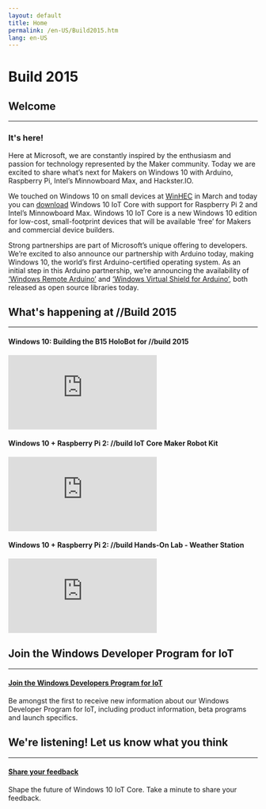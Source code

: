 ```yaml
---
layout: default
title: Home
permalink: /en-US/Build2015.htm
lang: en-US
---
```

<div class="build-2015-background">
  <div class="col-md-12 text-center">
    <h1>Build 2015</h1>
  </div>
</div>
<div class="row section-heading">
  <h2>Welcome</h2>
  <hr>
  <h3>It's here!</h3>
  <div class="build-2015-windows"></div>
  <p>Here at Microsoft, we are constantly inspired by the enthusiasm and passion for technology represented by the Maker community. Today we are excited to share what’s next for Makers on Windows 10 with Arduino, Raspberry Pi, Intel’s Minnowboard Max, and Hackster.IO.</p>

  <p>We touched on Windows 10 on small devices at <a href="https://msdn.microsoft.com/en-us/windows/hardware/dn913720(v=vs.85).aspx">WinHEC</a> in March and today you can <a href="https://dev.windows.com/en-US/iot">download</a> Windows 10 IoT Core with support for Raspberry Pi 2 and Intel’s Minnowboard Max. Windows 10 IoT Core is a new Windows 10 edition for low-cost, small-footprint devices that will be available ‘free’ for Makers and commercial device builders.</p>

  <p>Strong partnerships are part of Microsoft’s unique offering to developers. We’re excited to also announce our partnership with Arduino today, making Windows 10, the world’s first Arduino-certified operating system. As an initial step in this Arduino partnership, we’re announcing the availability of <a href="http://ms-iot.github.io/content/win10/SetupWRA.htm">‘Windows Remote Arduino’</a> and <a href="http://ms-iot.github.io/content/win10/SetupWVSA.htm">‘Windows Virtual Shield for Arduino’</a>, both released as open source libraries today.</p>

</div>
<div class="row section-heading">
  <h2>What's happening at //Build 2015</h2>
  <hr>
  <div class="col-md-12">
    <div class="col-md-4">
        <h4>Windows 10: Building the B15 HoloBot for //build 2015</h4>
        <iframe class="build2015-iframe" src="https://www.youtube.com/embed/r1PaAWvygQk" frameborder="0" allowfullscreen></iframe>
    </div>
    <div class="col-md-4">
        <h4>Windows 10 + Raspberry Pi 2: //build IoT Core Maker Robot Kit</h4>
        <iframe class="build2015-iframe" src="https://www.youtube.com/embed/aKCieb-Gf2g" frameborder="0" allowfullscreen></iframe>
    </div>
    <div class="col-md-4">
        <h4>Windows 10 + Raspberry Pi 2: //build Hands-On Lab - Weather Station</h4>
        <iframe class="build2015-iframe" src="https://www.youtube.com/embed/Hkm4THS3Rf8" frameborder="0" allowfullscreen></iframe>
    </div>
  </div>
</div>
<div class="row section-heading">
  <h2>Join the Windows Developer Program for IoT</h2>
  <hr>
  <a href="{{site.signupurl}}">
      <h4 class="btn btn-default btn-build">Join the Windows Developers Program for IoT</h4>
    </a>
    <p>Be amongst the first to receive new information about our Windows Developer Program for IoT, including product information, beta programs and launch specifics.</p>
</div>
<div class="row section-heading">
  <h2>We're listening! Let us know what you think</h2>
  <hr>
  <a href="https://microsoft.qualtrics.com/jfe/form/SV_3ZUHQMqjAcS8zDT">
      <h4 class="btn btn-default btn-build">Share your feedback</h4>
    </a>
    <p>Shape the future of Windows 10 IoT Core. Take a minute to share your feedback.</p>
</div>
